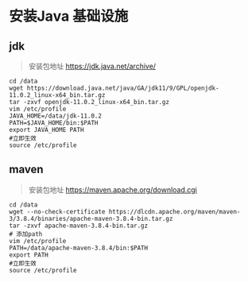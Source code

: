 # 安装Java 基础设施

## jdk

> 安装包地址 https://jdk.java.net/archive/

```shell
cd /data
wget https://download.java.net/java/GA/jdk11/9/GPL/openjdk-11.0.2_linux-x64_bin.tar.gz
tar -zxvf openjdk-11.0.2_linux-x64_bin.tar.gz
vim /etc/profile
JAVA_HOME=/data/jdk-11.0.2
PATH=$JAVA_HOME/bin:$PATH
export JAVA_HOME PATH
#立即生效
source /etc/profile
```

## maven

> 安装包地址 https://maven.apache.org/download.cgi

```shell
cd /data
wget --no-check-certificate https://dlcdn.apache.org/maven/maven-3/3.8.4/binaries/apache-maven-3.8.4-bin.tar.gz
tar -zxvf apache-maven-3.8.4-bin.tar.gz
# 添加path
vim /etc/profile
PATH=/data/apache-maven-3.8.4/bin:$PATH
export PATH
#立即生效
source /etc/profile
```

